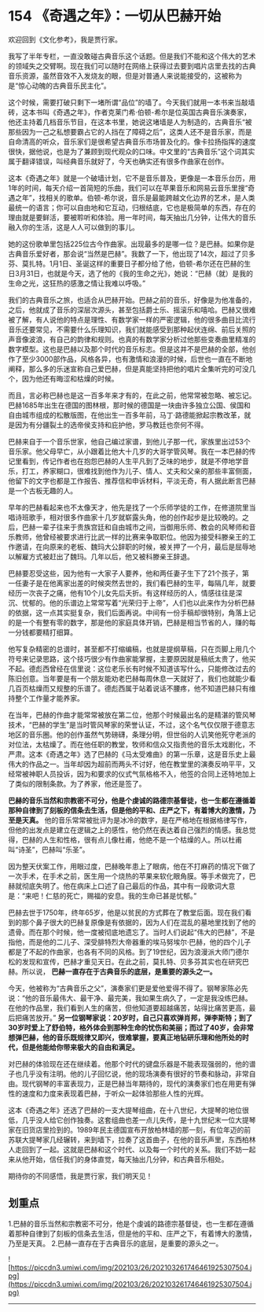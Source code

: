# 154 《奇遇之年》：一切从巴赫开始

欢迎回到《文化参考》，我是贾行家。

我写了半年专栏，一直没敢碰古典音乐这个话题。但是我们不能和这个伟大的艺术的领域失之交臂啊。现在我们可以随时在网络上获得过去要到唱片店里去找的古典音乐资源，虽然音效不入发烧友的眼，但是对普通人来说能接受的，这被称为是“惊心动魄的古典音乐民主化”。

这个时候，需要打破只剩下一堵所谓“品位”的墙了。今天我们就用一本书来当敲墙砖，这本书叫《奇遇之年》，作者克莱门希·伯顿-希尔是位英国古典音乐演奏家，他还主持着几档音乐节目，在这本书里，她说这堵墙是人为制造的，古典音乐“被那些因为一己之私想要霸占它的人挡在了障碍之后”，这类人还不是音乐家，而是自命清高的听众，音乐家们是很希望古典音乐市场普及化的。像卡拉扬指挥的速度很快，据他说，也是为了兼顾到现代观众的口味。中文里的“古典音乐”这个词其实属于翻译错误，叫经典音乐就好了，今天也确实还有很多作曲家在创作。

这本《奇遇之年》就是一个破墙计划，它不是音乐普及，更像是一本音乐台历，用1年的时间，每天介绍一首简短的乐曲，我们可以在苹果音乐和网易云音乐里搜“奇遇之年”，找相关的歌单。伯顿-希尔说，音乐是最能跨越文化边界的艺术，是人类最统一的语言；你可以自由地和它互动，归根结底，它也是极简单的东西，存在的理由就是要鲜活，要被聆听和体验。用一年时间，每天抽出几分钟，让伟大的音乐融入你的生活，这是人人可以做到的事儿。

她的这份歌单里包括225位古今作曲家。出现最多的是哪一位？是巴赫。如果你是古典音乐爱好者，那会说“当然是巴赫”。我数了一下，他出现了14次，超过了贝多芬、莫扎特。1月1日、圣诞这样的重要日子都分给了他，伯顿-希尔还在巴赫的生日3月31日，也就是今天，选了他的《我的生命之光》，她说：“巴赫（就）是我的生命之光，这狂热的感激之情让我难以呼吸。”

我们的古典音乐之旅，也适合从巴赫开始。巴赫之前的音乐，好像是为他准备的，之后，他就成了音乐的深层次源头，甚至包括爵士乐、摇滚乐和嘻哈。巴赫又很难被了解，有人说他的特点是理性、有数学家一样的严密逻辑，他的很多曲目比流行音乐还要常见，不需要什么乐理知识，我们就能感受到那种起伏连绵、前后关照的声音像波浪，有自己的韵律和规则。也真的有数学家分析过他那些变奏曲里精准的数字模型。这也是巴赫以及那个时代的音乐标志。但是这并不是巴赫的全部，他创作了至少3000部作品，风格各异，也有激情和浪漫的时候，后世也一直在不断地阐释，那么多的乐迷宣称自己爱巴赫，但是真能坚持把他的唱片全集听完的可没几个，因为他还有晦涩和枯燥的时候。

而且，言必称巴赫也是这一百多年来才有的，在此之前，他常常被忽略、被忘记。巴赫1685年出生在德国的图林根，那时候的德国是一块由许多独立公国、侯国和自由城市组成的松散版图，在他出生一百多年前，马丁·路德能掀起宗教改革，就是因为有分疆裂土的选帝侯支持和庇护他，罗马教廷也奈何不得。

巴赫来自于一个音乐世家，他自己编过家谱，到他儿子那一代，家族里出过53个音乐家。他父母早亡，从小跟着比他大十几岁的大哥学管风琴。我在一本巴赫的传记里看到，传记作者也在抱怨巴赫的人生平凡到了乏味的地步，就是不停地学音乐，打工，养家糊口，很难找到他作为儿子、情人、丈夫和父亲的那些丰富侧面，他留下的文字也都是工作报告、推荐信和申诉材料，平淡无奇，有人据此断言巴赫是一个古板无趣的人。

早年的巴赫看起来也不太像天才，他先是找了一个乐师学徒的工作，在修道院里当唱诗班歌手，相对很多作曲家十几岁就崭露头角，他的创作起步是比较晚的。之后，巴赫一辈子往来于贵族宫廷和自由城市之间，当御用乐师、教会的风琴师和音乐教师，他曾经被要求进行比武一样的比赛来争取职位。他因为接受科滕亲王的工作邀请，在向原来的老板、魏玛大公辞职的时候，被关押了一个月，最后是屈辱地以解雇方式被赶出了魏玛。几年以后，他又被科滕亲王辞退。

巴赫要忍受这些，因为他有一大家子人要养，他和两任妻子生下了21个孩子，第一任妻子是在他离家出差的时候突然去世的，我们看巴赫的生平，每隔几年，就要经历一次丧子之痛，他有10个儿女先后夭折。有这样经历的人，情感往往是深沉、忧郁的。他的乐谱边上常常写着“光荣归于上帝”，人们也以此来作为分析巴赫的依据，这一点其实挺复杂，我们后面再说。中间有一份手稿却很特别，角落上记的是一个有整有零的数字，那是他的家庭具体开销，巴赫是相当节省的人，赚的每一分钱都要精打细算。

他写复杂精密的总谱时，甚至都不打缩编稿，也就是提纲草稿，只在页脚上用几个符号来记录思路，这个技巧很少有作曲家能掌握，主要原因就是稿纸太贵了，他买不起。德彪西曾经在信里说：这位老乐长有时候不知道该写什么，只能修改过去的陈旧创意。当年要是有一个朋友能劝老巴赫每周休息一天就好了，我们也就能少看几百页枯燥而又规整的乐谱了。德彪西属于站着说话不腰疼，他不知道巴赫只有维持整个工作量才能养家。

在当年，巴赫的作曲才能常常被放在第二位，他那个时候最出名的是精湛的管风琴技术，“巴赫的学生”是当时管风琴家的荣誉认证，不过，这个名气仅仅限于德意志地区的音乐圈。他的创作虽然气势磅礴，条理分明，但世俗的人讥笑他死守老派的对位法，太枯燥了。而在他任职的教堂，牧师和信众又指责他的音乐太戏剧化，不严肃。这本《奇遇之年》选了巴赫的《马太受难曲》的第一乐章，这是音乐史上最伟大的作品之一。当年却因为超前而两头不讨好，他在教堂里的演奏反响平平，又经常被神职人员投诉，因为和要求的仪式气氛格格不入，他签的合同上还特地加上了类似的限制条款。为了养家，他还是签了。

 **巴赫的音乐当然和宗教密不可分，他是个虔诚的路德宗基督徒，也一生都在遵循着那种自律到了刻板的信条去生活，但是他的平和、庄严之下，有着博大的激情，乃至是天真。** 他的音乐常常被批评为是冰冷的数字，是在严格地在根据格律写作，但他的出发点是建立在逻辑之上的感性，他仍然在表达着自己强烈的情感。我总觉得，巴赫的人生和性格，很有点儿像杜甫，他绝不是一个枯燥的人。所以杜甫叫“诗圣”，巴赫叫“乐圣”。

因为整天伏案工作，用眼过度，巴赫晚年患上了眼病，他在不打麻药的情况下做了一次手术，在手术之前，医生用一个烧热的苹果来软化眼角膜。等手术做完了，巴赫就彻底失明了。他在病床上口述了自己最后的作品，其中有一段歌词大意是：“来吧！仁慈的死亡，赐福的安息。我的生命已甚是忧郁。”

巴赫去世于1750年，终年65岁，他是以贫民的方式葬在了教堂后面。现在我们看到的那个鼻子很大的巴赫复原像是有依据的，因为人们在混乱的墓地里找到了他的遗骨。而在那个时候，他一度被彻底地遗忘了。当时人们说起“伟大的巴赫”，不是指他，而是他的二儿子、深受腓特烈大帝器重的埃马努埃尔·巴赫，他的四个儿子都是了不起的作曲家，也各有不同的风格。到了19世纪，因为浪漫派大师门德尔松的发现和宣传，巴赫才重见天日。在此之前，莫扎特、贝多芬其实也在研究巴赫。所以说， **巴赫一直存在于古典音乐的底层，是重要的源头之一。**

今天，他被称为“古典音乐之父”，演奏家们更是爱他爱得不得了。钢琴家陈必先说：“他的音乐最伟大、最干净、最完美，我如果生病久了，一定是我没练巴赫。在他的作品里，我们看到人生的痛苦，但他知道要超越痛苦，站得比痛苦更高，最后把痛苦放开。” **另一位钢琴家说：20岁时，自己只喜欢弹肖邦，弹李斯特；到了30岁时爱上了舒伯特，格外体会到那种生命的忧伤和美丽；而过了40岁，会非常想弹巴赫，他的音乐既规律又即兴，很难掌握，要真正地钻研乐理和他所处的时代，但是他能给你带来极大的自由和满足。**

对巴赫的体验现在还在继续着。他那个时代的键盘乐器是不能表现强弱的，他的谱子也几乎没有注明。他的儿子回忆说，他的现场演奏有很好的节奏和脉动，非常自由。现代钢琴的丰富表现力，正是巴赫当年期待的，现代的演奏家们也在用更有弹性的速度和力度来表现着巴赫，于听众一起体验那些人性的光辉。

这本《奇遇之年》还选了巴赫的一支大提琴组曲，在十八世纪，大提琴的地位很低，几乎没人给它创作独奏。这套组曲也差一点儿失传，是十九世纪末一位大提琴家在旧货店里捡到的。1989年民主德国宣布开放柏林墙的那一刻，有位年迈的前苏联大提琴家几经辗转，来到墙下，拉奏了这首曲子，在他的音乐声里，东西柏林人走回到了一起。这就是巴赫和这个时代、以及每一个时代的关系。我们不妨一起来从他开始，信任我们的身体直觉，每天抽出几分钟，和古典音乐相处。

期待你的不同感悟，我是贾行家，我们明天见！

## 划重点

1.巴赫的音乐当然和宗教密不可分，他是个虔诚的路德宗基督徒，也一生都在遵循着那种自律到了刻板的信条去生活，但是他的平和、庄严之下，有着博大的激情，乃至是天真。
2.巴赫一直存在于古典音乐的底层，是重要的源头之一。


![https://piccdn3.umiwi.com/img/202103/26/202103261746461925307504.jpg](https://piccdn3.umiwi.com/img/202103/26/202103261746461925307504.jpg)

---
